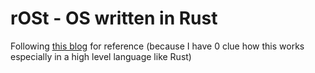 # rOSt - OS written in Rust
Following [this blog](https://os.phil-opp.com/) for reference (because I have 0 clue how this works especially in a high level language like Rust)
